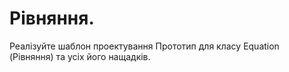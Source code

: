  Рівняння.
=======================

Реалізуйте шаблон проектування Прототип для класу Equation (Рівняння) та усіх його нащадків.

